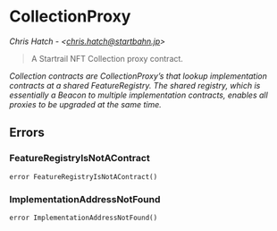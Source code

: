 # CollectionProxy

*Chris Hatch - &lt;chris.hatch@startbahn.jp&gt;*

> A Startrail NFT Collection proxy contract.



*Collection contracts are CollectionProxy’s that lookup implementation      contracts at a shared FeatureRegistry. The shared registry, which is      essentially a Beacon to multiple implementation contracts, enables      all proxies to be upgraded at the same time.*



## Errors

### FeatureRegistryIsNotAContract

```solidity
error FeatureRegistryIsNotAContract()
```






### ImplementationAddressNotFound

```solidity
error ImplementationAddressNotFound()
```







